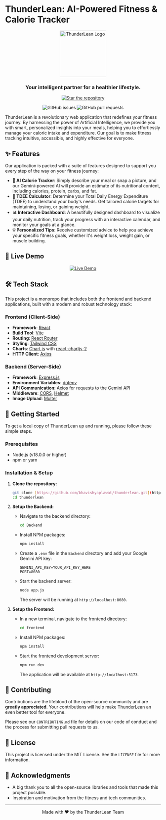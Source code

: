 # ThunderLean: AI-Powered Fitness & Calorie Tracker

<p align="center">
  <img src="https://raw.githubusercontent.com/bhavishyaplawat/thunderlean/main/flash.png" alt="ThunderLean Logo" width="150"/>
</p>

<h3 align="center">
  Your intelligent partner for a healthier lifestyle.
</h3>

<p align="center">
  <a href="https://github.com/bhavishyaplawat/thunderlean/stargazers" target="_blank">
    <img src="https://img.shields.io/github/stars/bhavishyaplawat/thunderlean?style=for-the-badge&logo=github&color=8C4DCF&labelColor=1F2937" alt="Star the repository"/>
  </a>
</p>

<p align="center">
<img alt="GitHub issues" src="https://img.shields.io/github/issues/bhavishyaplawat/thunderlean?style=for-the-badge">
  <img alt="GitHub pull requests" src="https://img.shields.io/github/issues-pr/bhavishyaplawat/thunderlean?style=for-the-badge">
  
</p>

ThunderLean is a revolutionary web application that redefines your fitness journey. By harnessing the power of Artificial Intelligence, we provide you with smart, personalized insights into your meals, helping you to effortlessly manage your caloric intake and expenditure. Our goal is to make fitness tracking intuitive, accessible, and highly effective for everyone.

## ✨ Features

Our application is packed with a suite of features designed to support you every step of the way on your fitness journey:

* **🤖 AI Calorie Tracker**: Simply describe your meal or snap a picture, and our Gemini-powered AI will provide an estimate of its nutritional content, including calories, protein, carbs, and fat.
* **🧮 TDEE Calculator**: Determine your Total Daily Energy Expenditure (TDEE) to understand your body's needs. Get tailored calorie targets for maintaining, losing, or gaining weight.
* **📊 Interactive Dashboard**: A beautifully designed dashboard to visualize your daily nutrition, track your progress with an interactive calendar, and monitor your goals at a glance.
* **💡 Personalized Tips**: Receive customized advice to help you achieve your specific fitness goals, whether it's weight loss, weight gain, or muscle building.

## 🚀 Live Demo

<p align="center">
  <a href="https://thunder-lean.vercel.app/" target="_blank">
    <img src="https://img.shields.io/badge/View_Live_Demo-8C4DCF?style=for-the-badge" alt="Live Demo"/>
  </a>
</p>

## 🛠️ Tech Stack

This project is a monorepo that includes both the frontend and backend applications, built with a modern and robust technology stack:

### Frontend (Client-Side)

* **Framework**: [React](https://reactjs.org/)
* **Build Tool**: [Vite](https://vitejs.dev/)
* **Routing**: [React Router](https://reactrouter.com/)
* **Styling**: [Tailwind CSS](https://tailwindcss.com/)
* **Charts**: [Chart.js](https://www.chartjs.org/) with [react-chartjs-2](https://react-chartjs-2.js.org/)
* **HTTP Client**: [Axios](https://axios-http.com/)

### Backend (Server-Side)

* **Framework**: [Express.js](https://expressjs.com/)
* **Environment Variables**: [dotenv](https://www.npmjs.com/package/dotenv)
* **API Communication**: [Axios](https://axios-http.com/) for requests to the Gemini API
* **Middleware**: [CORS](https://www.npmjs.com/package/cors), [Helmet](https://helmetjs.github.io/)
* **Image Upload**: [Multer](https://github.com/expressjs/multer)

## 🎯 Getting Started

To get a local copy of ThunderLean up and running, please follow these simple steps.

### Prerequisites

* Node.js (v18.0.0 or higher)
* npm or yarn

### Installation & Setup

1.  **Clone the repository:**
    ```sh
    git clone [https://github.com/bhavishyaplawat/thunderlean.git](https://github.com/bhavishyaplawat/thunderlean.git)
    cd thunderlean
    ```

2.  **Setup the Backend:**
    * Navigate to the backend directory:
        ```sh
        cd Backend
        ```
    * Install NPM packages:
        ```sh
        npm install
        ```
    * Create a `.env` file in the `Backend` directory and add your Google Gemini API key:
        ```
        GEMINI_API_KEY=YOUR_API_KEY_HERE
        PORT=8080
        ```
    * Start the backend server:
        ```sh
        node app.js
        ```
        The server will be running at `http://localhost:8080`.

3.  **Setup the Frontend:**
    * In a new terminal, navigate to the frontend directory:
        ```sh
        cd frontend
        ```
    * Install NPM packages:
        ```sh
        npm install
        ```
    * Start the frontend development server:
        ```sh
        npm run dev
        ```
        The application will be available at `http://localhost:5173`.

## 🤝 Contributing

Contributions are the lifeblood of the open-source community and are **greatly appreciated**. Your contributions will help make ThunderLean an even better tool for everyone.

Please see our `CONTRIBUTING.md` file for details on our code of conduct and the process for submitting pull requests to us.

## 📄 License

This project is licensed under the MIT License. See the `LICENSE` file for more information.

## 🙏 Acknowledgments

* A big thank you to all the open-source libraries and tools that made this project possible.
* Inspiration and motivation from the fitness and tech communities.

---

<p align="center">
  Made with ❤️ by the ThunderLean Team
</p>
